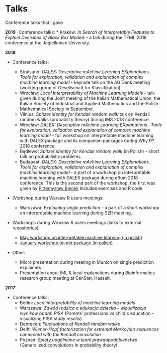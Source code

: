 # Talks
Conference talks that I gave

**2019**
-Conference talks:
    * Kraków: _In Search of Interpretable Features to Explain Decisions of Black Box Models_ - a talk during the TFML 2019 conference at the Jagiellonian University.

**2018**
  - Conference talks:
    * Stralsund: _DALEX: Descriptive mAchine Learning EXplanations . Tools for exploration, validation and explanation of complex machine learning model_ - keynote talk on the AG Dank meeting (working group of Gesellschaft für Klassifikation).
    * Wrocław: _Local Interpretability of Machine Learning Models_ - talk given during the Joint meeting of the Italian Mathematical Union, the Italian Society of Industrial and Applied Mathematics and the Polish Mathematical Society in September.
    * Vilnius: _Spitzer identity for Kendall random walk_ talk on Kendall random walks (probability theory) during IMS 2018 conference.
    * Wrocław: _DALEX: Descriptive mAchine Learning EXplanations . Tools for exploration, validation and explanation of complex machine learning model_ - full workshop on interpretable machine learning with DALEX package and its companion packages during Why R? 2018 conference.
    * Będlewo: _Spitzer identity for Kendall random walk_ (in Polish) - short talk on probabilistic problems.
    * Budapest: _DALEX: Descriptive mAchine Learning EXplanations . Tools for exploration, validation and explanation of complex machine learning model_ - a part of a workshop on interpretable machine learning with DALEX package during eRum 2018 conference. This is the second part of the workshop, the first was given by [Przemysław Biecek](https://github.com/pbiecek/) Includes exercises and R code.

  - Workshop during Warsaw R users meetings:
    * Warszawa: _Explaining single prediction_ - a part of a short workshop on interpretable machine learning during SER meeting.

  - Workshops during Wrocław R users meetings (links to external repositories):
    * [May workshop on interpretable machine learning (in polish)](https://github.com/STWUR/eRementarz-29-05-2018)
    * [January workshop on mlr package (in polish)](https://github.com/STWUR/eRementarz4)

  - Other:
    * Micro presentation during meeting in Munich on single prediction explainers 
    * Presentation about IML & local explanations during Bioinformatics research group meeting at CenStat, Hasselt.

**2017**
  - Conference talks:
    * Berlin: _Local interpretability of machine learning models_ 
    * Warszawa: _Zawód rodzica a edukacja dziecka - wizualizacja wyników badań PISA_ (Parents' professions vs child's education - visualizing PISA study results)
    * Debrecen: _Fluctuations of Kendall random walks_
    * Delft: _Wiener-Hopf factorization for extremal Markovian sequences connected with the Kendall convolution_
    * Poznań: _Sploty uogólnione w teorii prawdopodobieństwa_ (Generalized convolutions in probability theory)
 
  
